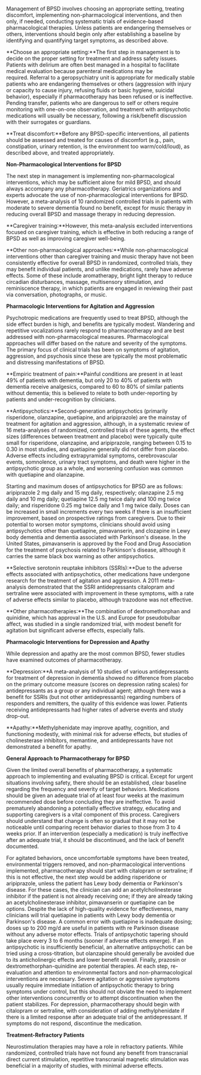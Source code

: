 Management of BPSD involves choosing an appropriate setting, treating discomfort, implementing non-pharmacological interventions, and then only, if needed, conducting systematic trials of evidence-based pharmacological therapies. Unless patients are endangering themselves or others, interventions should begin only after establishing a baseline by identifying and quantifying target symptoms, as described above.

**Choose an appropriate setting:**The first step in management is to decide on the proper setting for treatment and address safety issues. Patients with delirium are often best managed in a hospital to facilitate medical evaluation because parenteral medications may be required. Referral to a geropsychiatry unit is appropriate for medically stable patients who are endangering themselves or others (aggression with injury or capacity to cause injury, refusing fluids or basic hygiene, suicidal behavior), especially if pharmacotherapy has been refused or is ineffective. Pending transfer, patients who are dangerous to self or others require monitoring with one-on-one observation, and treatment with antipsychotic medications will usually be necessary, following a risk/benefit discussion with their surrogates or guardians.

**Treat discomfort:**Before any BPSD-specific interventions, all patients should be assessed and treated for causes of discomfort (e.g., pain, constipation, urinary retention, is the environment too warm/cold/loud), as described above, and treated appropriately.

**Non-Pharmacological Interventions for BPSD**

The next step in management is implementing non-pharmacological interventions, which may be sufficient alone for mild BPSD, and should always accompany any pharmacotherapy. Geriatrics organizations and experts advocate the use of non-pharmacological interventions for BPSD. However, a meta-analysis of 10 randomized controlled trials in patients with moderate to severe dementia found no benefit, except for music therapy in reducing overall BPSD and massage therapy in reducing depression.

**Caregiver training:**However, this meta-analysis excluded interventions focused on caregiver training, which is effective in both reducing a range of BPSD as well as improving caregiver well-being.

**Other non-pharmacological approaches:**While non-pharmacological interventions other than caregiver training and music therapy have not been consistently effective for overall BPSD in randomized, controlled trials, they may benefit individual patients, and unlike medications, rarely have adverse effects. Some of these include aromatherapy, bright light therapy to reduce circadian disturbances, massage, multisensory stimulation, and reminiscence therapy, in which patients are engaged in reviewing their past via conversation, photographs, or music.

**Pharmacologic Interventions for Agitation and Aggression**

Psychotropic medications are frequently used to treat BPSD, although the side effect burden is high, and benefits are typically modest. Wandering and repetitive vocalizations rarely respond to pharmacotherapy and are best addressed with non-pharmacological measures. Pharmacological approaches will differ based on the nature and severity of the symptoms. The primary focus of clinical trials has been on symptoms of agitation, aggression, and psychosis since these are typically the most problematic and distressing manifestations of BPSD.

**Empiric treatment of pain:**Painful conditions are present in at least 49% of patients with dementia, but only 20 to 40% of patients with dementia receive analgesics, compared to 60 to 80% of similar patients without dementia; this is believed to relate to both under-reporting by patients and under-recognition by clinicians.

**Antipsychotics:**Second-generation antipsychotics (primarily risperidone, olanzapine, quetiapine, and aripiprazole) are the mainstay of treatment for agitation and aggression, although, in a systematic review of 16 meta-analyses of randomized, controlled trials of these agents, the effect sizes (differences between treatment and placebo) were typically quite small for risperidone, olanzapine, and aripiprazole, ranging between 0.15 to 0.30 in most studies, and quetiapine generally did not differ from placebo. Adverse effects including extrapyramidal symptoms, cerebrovascular events, somnolence, urinary tract symptoms, and death were higher in the antipsychotic group as a whole, and worsening confusion was common with quetiapine and olanzapine.

Starting and maximum doses of antipsychotics for BPSD are as follows: aripiprazole 2 mg daily and 15 mg daily, respectively; olanzapine 2.5 mg daily and 10 mg daily; quetiapine 12.5 mg twice daily and 100 mg twice daily; and risperidone 0.25 mg twice daily and 1 mg twice daily. Doses can be increased in small increments every two weeks if there is an insufficient improvement, based on prospective ratings from caregivers. Due to their potential to worsen motor symptoms, clinicians should avoid using antipsychotics other than quetiapine, pimavanserin, and clozapine in Lewy body dementia and dementia associated with Parkinson's disease. In the United States, pimavanserin is approved by the Food and Drug Association for the treatment of psychosis related to Parkinson's disease, although it carries the same black box warning as other antipsychotics.

**Selective serotonin reuptake inhibitors (SSRIs):**Due to the adverse effects associated with antipsychotics, other medications have undergone research for the treatment of agitation and aggression. A 2011 meta-analysis demonstrated that the SSRI antidepressants citalopram and sertraline were associated with improvement in these symptoms, with a rate of adverse effects similar to placebo, although trazodone was not effective.

**Other pharmacotherapies:**The combination of dextromethorphan and quinidine, which has approval in the U.S. and Europe for pseudobulbar affect, was studied in a single randomized trial, with modest benefit for agitation but significant adverse effects, especially falls.

**Pharmacologic Interventions for Depression and Apathy**

While depression and apathy are the most common BPSD, fewer studies have examined outcomes of pharmacotherapy.

**Depression:**A meta-analysis of 10 studies of various antidepressants for treatment of depression in dementia showed no difference from placebo on the primary outcome measure (scores on depression rating scales) for antidepressants as a group or any individual agent; although there was a benefit for SSRIs (but not other antidepressants) regarding numbers of responders and remitters, the quality of this evidence was lower. Patients receiving antidepressants had higher rates of adverse events and study drop-out.

**Apathy:**Methylphenidate may improve apathy, cognition, and functioning modestly, with minimal risk for adverse effects, but studies of cholinesterase inhibitors, memantine, and antidepressants have not demonstrated a benefit for apathy.

**General Approach to Pharmacotherapy for BPSD**

Given the limited overall benefits of pharmacotherapy, a systematic approach to implementing and evaluating BPSD is critical. Except for urgent situations involving safety, there should be an established, clear baseline regarding the frequency and severity of target behaviors. Medications should be given an adequate trial of at least four weeks at the maximum recommended dose before concluding they are ineffective. To avoid prematurely abandoning a potentially effective strategy, educating and supporting caregivers is a vital component of this process. Caregivers should understand that change is often so gradual that it may not be noticeable until comparing recent behavior diaries to those from 3 to 4 weeks prior. If an intervention (especially a medication) is truly ineffective after an adequate trial, it should be discontinued, and the lack of benefit documented.

For agitated behaviors, once uncomfortable symptoms have been treated, environmental triggers removed, and non-pharmacological interventions implemented, pharmacotherapy should start with citalopram or sertraline; if this is not effective, the next step would be adding risperidone or aripiprazole, unless the patient has Lewy body dementia or Parkinson's disease. For these cases, the clinician can add an acetylcholinesterase inhibitor if the patient is not already receiving one; if they are already taking an acetylcholinesterase inhibitor, pimavanserin or quetiapine can be options. Despite the lack of high-quality evidence for effectiveness, many clinicians will trial quetiapine in patients with Lewy body dementia or Parkinson's disease. A common error with quetiapine is inadequate dosing; doses up to 200 mg/d are useful in patients with re Parkinson disease without any adverse motor effects. Trials of antipsychotic tapering should take place every 3 to 6 months (sooner if adverse effects emerge). If an antipsychotic is insufficiently beneficial, an alternative antipsychotic can be tried using a cross-titration, but olanzapine should generally be avoided due to its anticholinergic effects and lower benefit overall. Finally, prazosin or dextromethorphan-quinidine are potential therapies. At each step, re-evaluation and attention to environmental factors and non-pharmacological interventions are necessary. Severe agitation or aggressive symptoms usually require immediate initiation of antipsychotic therapy to bring symptoms under control, but this should not obviate the need to implement other interventions concurrently or to attempt discontinuation when the patient stabilizes. For depression, pharmacotherapy should begin with citalopram or sertraline, with consideration of adding methylphenidate if there is a limited response after an adequate trial of the antidepressant. If symptoms do not respond, discontinue the medication.

**Treatment-Refractory Patients**

Neurostimulation therapies may have a role in refractory patients. While randomized, controlled trials have not found any benefit from transcranial direct current stimulation, repetitive transcranial magnetic stimulation was beneficial in a majority of studies, with minimal adverse effects.